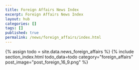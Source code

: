 ```yaml
---
title: Foreign Affairs News Index
excerpt: Foreign Affairs News Index
layout: hub
categories: []
tags: []
published: true
permalink: /news/foreign_affairs/index.html
---
```


{% assign todo = site.data.news_foreign_affairs %}
{% include section_index.html todo_data=todo category="foreign_affairs" post_image="post_foreign_16_9.png" %}
